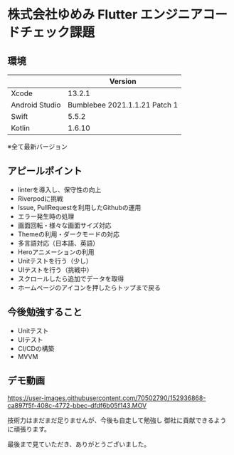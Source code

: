 # 株式会社ゆめみ Flutter エンジニアコードチェック課題

## 環境
| | Version |
| --- | --- |
| Xcode | 13.2.1 |
| Android Studio | Bumblebee 2021.1.1.21 Patch 1 |
| Swift | 5.5.2 |
| Kotlin | 1.6.10 |

※全て最新バージョン

## アピールポイント
- linterを導入し、保守性の向上
- Riverpodに挑戦
- Issue, PullRequestを利用したGithubの運用
- エラー発生時の処理
- 画面回転・様々な画面サイズ対応
- Themeの利用・ダークモードの対応
- 多言語対応（日本語、英語）
- Heroアニメーションの利用
- Unitテストを行う（少し）
- UIテストを行う（挑戦中）
- スクロールしたら追加でデータを取得
- ホームページのアイコンを押したらトップまで戻る


## 今後勉強すること
- Unitテスト
- UIテスト
- CI/CDの構築
- MVVM


## デモ動画
https://user-images.githubusercontent.com/70502790/152936868-ca897f5f-408c-4772-bbec-dfdf6b05f143.MOV


技術力はまだまだ足りませんが、今後も自走して勉強し
御社に貢献できるように頑張ります。

最後まで見ていただき、ありがとうございました。
